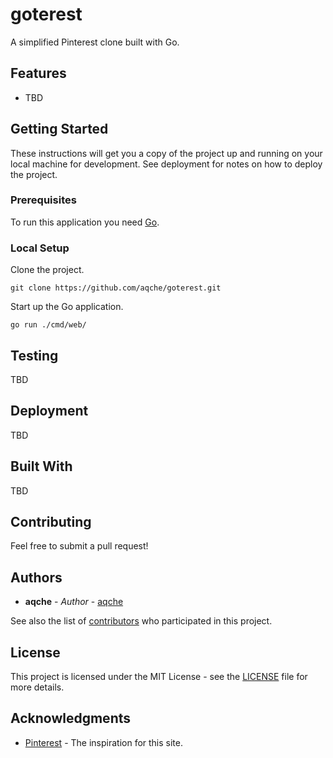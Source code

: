 # goterest

A simplified Pinterest clone built with Go.

## Features

* TBD

## Getting Started

These instructions will get you a copy of the project up and running on your local machine for development. See deployment for notes on how to deploy the project.

### Prerequisites

To run this application you need [Go](https://golang.org/).

### Local Setup

Clone the project.

```
git clone https://github.com/aqche/goterest.git
```

Start up the Go application.

```
go run ./cmd/web/
```

## Testing

TBD

## Deployment

TBD

## Built With

TBD

## Contributing

Feel free to submit a pull request!

## Authors

* **aqche** - *Author* - [aqche](https://github.com/aqche)

See also the list of [contributors](https://github.com/aqche/goterest/contributors) who participated in this project.

## License

This project is licensed under the MIT License - see the [LICENSE](./LICENSE) file for more details.

## Acknowledgments

* [Pinterest](https://www.pinterest.com/) - The inspiration for this site.
